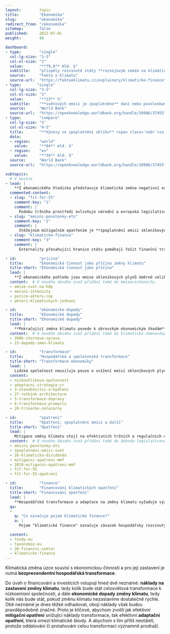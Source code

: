 ```yaml
---
layout:        topic
title:         "Ekonomika"
slug:          "ekonomika"
redirect_from: "/ekonomika"
sitemap:       false
published:     2022-07-01
weight:        40

dashboard:
- type:        "single"
  col-lg-size: "3-5"
  col-xl-size: "3"
  value:       "**79,6** mld. $"
  subtitle:    "přispěly rozvinuté státy **rozvojovým zemím na klimatická opatření** <span class='nobr'>(v roce 2019)</span>"
  source:      "Fakta o klimatu"
  source-url:  "https://faktaoklimatu.cz/explainery/klimaticke-finance"
- type:       "single"
  col-lg-size: "3-5"
  col-xl-size: "3"
  value:       "**23** %"
  subtitle:    "**světových emisí je zpoplatněno** daní nebo povolenkami (v roce 2022)"
  source:      "World Bank"
  source-url:  "https://openknowledge.worldbank.org/handle/10986/37455"
- type:        "compare"
  col-lg-size: "5"
  col-xl-size: "4-5"
  title:       "**Výnosy ze zpoplatnění uhlíku** <span class='nobr'>za rok 2021</span>"
  data:
  - region:    "world"
    value:     "**84** mld. $"
  - region:    "eu"
    value:     "**34** mld. $"
  source:      "World Bank"
  source-url:  "https://openknowledge.worldbank.org/handle/10986/37455"

subtopics:
  # V kostce
- lead: |
    **Z ekonomického hlediska představuje klimatická změna negativní externalitu**, tedy nechtěný vedlejší důsledek produkce zboží a služeb. Jakým způsobem je možné narovnat tržní prostředí, aby dopady na změnu klimatu zohledňovalo?
  commented-content:
  - slug: "fit-for-55"
    comment-key: "1"
    comment: |
      Podobu tržního prostředí ovlivňuje národní a evropská legislativa. Posílení legislativy v oblasti klimatu přináší unijní balíček opatření **Fit for 55**.
  - slug: "emisni-povolenky-ets"
    comment-key: "2"
    comment: |
      Stěžejním mitigačním opatřením je **zpoplatnění emisí skleníkových plynů** na základě principu "znečišťovatel platí".
  - slug: "klimaticke-finance"
    comment-key: "3"
    comment: |
      Externality přesahující hranice státu pomáhají řešit finanční transfery. **Rozvinuté státy se zavázaly, že finančně pomohou těm rozvojovým s transformací jejich hospodářství**.

- id:          "pricina"
  title:       "Ekonomická činnost jako příčina změny klimatu"
  title-short: "Ekonomická činnost jako příčina"
  lead: |
    **Z ekonomického pohledu jsou emise skleníkových plynů úměrné velikosti HDP a emisní intenzitě hospodářství**. Každá oblast světa má v současnosti jinou startovní pozici, jinou emisní intenzitu a jiné možnosti pro transformaci své ekonomické činnosti směrem k nízkouhlíkovým alternativám.
  content:  # U nového obsahu zvaž přidání také do emise>intenzity.
  - emise-svet-na-hdp
  - emisni-intenzity
  - pozice-akteru-cop
  - akteri-klimatickych-jednani

- id:          "ekonomicke-dopady"
  title:       "Ekonomické dopady"
  title-short: "Ekonomické dopady"
  lead: |
    **Pokračující změna klimatu povede k obrovským ekonomickým škodám**, zvlášť pokud se nám nepodaří zastavit dostatečně rychle. Jaké dopady na ekonomiku lze očekávat a jak je vyčíslit?
  content:  # U nového obsahu zvaž přidání také do klimaticka-zmena>dopady.
  - 2006-sternova-zprava
  - 23-dopady-zmen-klimatu

- id:          "transformace"
  title:       "Hospodářská a společenská transformace"
  title-short: "Transformace ekonomiky"
  lead: |
    Lidská společnost neusiluje pouze o snížení emisí skleníkových plynů – v takovém případě bychom mohli jednoduše zanechat veškerých aktivit. Lidé mají širokou škálu potřeb, **cílem je tedy nalezení cesty ke stavu, kdy většina lidí na planetě bude žít spokojený život a přitom společnost jako celek bude mít v podstatě nulové emise skleníkových plynů**. Jak uskutečnit tuto hospodářskou a společenskou transformaci je svým způsobem složitější otázka než samotná fyzika klimatické změny.
  content:
  - nizkouhlikova-spolecnost
  - adaptacni-strategie-cr
  - 3-stavebnictvi-a-bydleni
  - 27-rethink-architecture
  - 5-transformace-dopravy
  - 6-transformace-prumyslu
  - 28-trinecke-zelezarny

- id:          "opatreni"
  title:       "Opatření: zpoplatnění emisí a další"
  title-short: "Opatření"
  lead: |
    Mitigace změny klimatu stojí na efektivních tržních a regulačních opatřeních, které **narovnávají tržní prostředí tak, aby snižování emisí skleníkových plynů a udržitelné podnikání bylo v obchodním zájmu** jednotlivých firem. Klíčovým pilířem těchto opatření je **zpoplatnění emisí skleníkových plynů**.
  content:  # U nového obsahu zvaž přidání také do dohody-legislativa>eu a emise>mitigace.
  - emisni-povolenky-ets
  - zpoplatneni-emisi-svet
  - 26-klimaticka-dividenda
  - mitigacni-opatreni-mmf
  - 2019-mitigacni-opatreni-mmf
  - fit-for-55
  - fit-for-55-opatreni

- id:          "finance"
  title:       "Financování klimatických opatření"
  title-short: "Financování opatření"
  lead: |
    **Hospodářská transformace a adaptace na změny klimatu vyžaduje významné investice**. Jaké změny ve finančním sektoru a v mezinárodních finančních transferech to vyžaduje?
  qa:
  -
    q: "Co označuje pojem klimatické finance?"
    a: |
      Pojem "klimatické finance" označuje závazek hospodářsky rozvinutých států finančně přispívat rozvíjecícím se zemím, aby dokázaly lépe čelit klimatické změně a jejím dopadům. V roce 2009 na klimatické konferenci COP 15 v Kodani se rozvinuté země zavázaly, že budou od roku 2020 každoročně posílat 100 miliard amerických dolarů rozvíjejícm se státům na podporu investic do nízkoemisních technologií a na adaptaci na dopady klimatické změny. V roce 2020 tento závazek však nebyl naplněn.

  content:
  - fondy-eu
  - taxonomie-eu
  - 20-financni-sektor
  - klimaticke-finance
---
```


Klimatická změna úzce souvisí s ekonomickou činností a pro její zastavení je nutná **bezprecendentní hospodářská transformace**.

Do úvah o financování a investicích vstupují hned dvě neznámé: **náklady na zastavení změny klimatu**, tedy kolik bude stát celosvětová transformace k nízkoemisní společnosti, a dále **ekonomické dopady změny klimatu**, tedy kolik nás bude stát, pokud změnu klimatu nezastavíme dostatečně rychle. Obě neznámé je dnes těžké odhadovat, obojí náklady však budou pravděpodobně značné. Proto je klíčové, abychom zvolili jak efektivní **mitigační opatření** snižující náklady transformace, tak efektivní **adaptační opatření**, která omezí klimatické škody. A abychom s tím příliš neotáleli, protože oddalování či protahování celou transformaci významně prodraží. 
